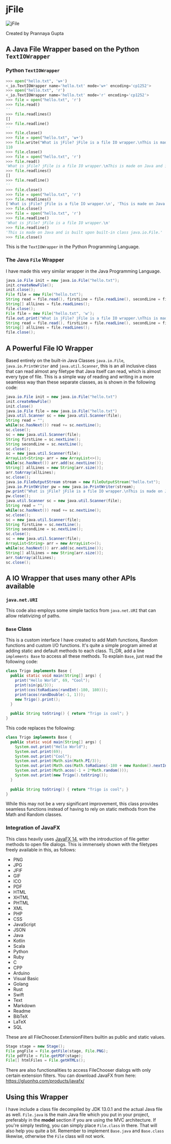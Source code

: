 # jFile

![jFile](jFile.png)

Created by Prannaya Gupta

## A Java File Wrapper based on the Python ```TextIOWrapper```
### Python ```TextIOWrapper```
```python
>>> open("hello.txt", 'w+')
<_io.TextIOWrapper name='hello.txt' mode='w+' encoding='cp1252'>
>>> open("hello.txt", 'r')
<_io.TextIOWrapper name='hello.txt' mode='r' encoding='cp1252'>
>>> file = open("hello.txt", 'r')
>>> file.read()
''
>>> file.readlines()
[]
>>> file.readline()
''
>>> file.close()
>>> file = open("hello.txt", 'w+')
>>> file.write("What is jFile? jFile is a file IO wrapper.\nThis is made on Java and is built upon built-in class java.io.File.")
110
>>> file.close()
>>> file = open("hello.txt", 'r')
>>> file.read()
'What is jFile? jFile is a file IO wrapper.\nThis is made on Java and is built upon built-in class java.io.File.'
>>> file.readlines()
[]
>>> file.readline()
''
>>> file.close()
>>> file = open("hello.txt", 'r')
>>> file.readlines()
['What is jFile? jFile is a file IO wrapper.\n', 'This is made on Java and is built upon built-in class java.io.File.']
>>> file.close()
>>> file = open("hello.txt", 'r')
>>> file.readline()
'What is jFile? jFile is a file IO wrapper.\n'
>>> file.readline()
'This is made on Java and is built upon built-in class java.io.File.'
>>> file.close()
```
This is the ```TextIOWrapper``` in the Python Programming Language.

### The Java ```File``` Wrapper
I have made this very similar wrapper in the Java Programming Language.

```java
java.io.File init = new java.io.File("hello.txt");
init.createNewFile();
init.close();
File file = new File("hello.txt");
String read = file.read(), firstLine = file.readLine(), secondLine = file.in.nextLine();
String[] allLines = file.readLines();
file.close();
File file = new File("hello.txt", 'w');
file.out.print("What is jFile? jFile is a file IO wrapper.\nThis is made on Java and is built upon built-in class java.io.File.");
String read = file.read(), firstLine = file.readLine(), secondLine = file.in.nextLine();
String[] allLines = file.readLines();
file.close();
```

## A Powerful File IO Wrapper
Based entirely on the built-in Java Classes ```java.io.File```, ```java.io.PrintWriter``` and ```java.util.Scanner```, this is an all inclusive class that can read almost any filetype that Java itself can read, which is almost every type of file. This is a simple way of reading and writing in a more seamless way than these separate classes, as is shown in the following code:
```java
java.io.File init = new java.io.File("hello.txt")
init.createNewFile()
init.close()
java.io.File file = new java.io.File("hello.txt")
java.util.Scanner sc = new java.util.Scanner(file);
String read = "";
while(sc.hasNext()) read += sc.nextLine();
sc.close();
sc = new java.util.Scanner(file);
String firstLine = sc.nextLine();
String secondLine = sc.nextLine();
sc.close();
sc = new java.util.Scanner(file);
ArrayList<String> arr = new ArrayList<>();
while(sc.hasNext()) arr.add(sc.nextLine());
String[] allLines = new String[arr.size()];
arr.toArray(allLines);
sc.close();
java.io.FileOutputStream stream = new FileOutputStream("hello.txt");
java.io.PrintWriter pw = new java.io.PrintWriter(stream);
pw.print("What is jFile? jFile is a file IO wrapper.\nThis is made on Java and is built upon built-in class java.io.File.");
pw.close();
java.util.Scanner sc = new java.util.Scanner(file);
String read = "";
while(sc.hasNext()) read += sc.nextLine();
sc.close();
sc = new java.util.Scanner(file);
String firstLine = sc.nextLine();
String secondLine = sc.nextLine();
sc.close();
sc = new java.util.Scanner(file);
ArrayList<String> arr = new ArrayList<>();
while(sc.hasNext()) arr.add(sc.nextLine());
String[] allLines = new String[arr.size()];
arr.toArray(allLines);
sc.close();
```
## A IO Wrapper that uses many other APIs available
### ```java.net.URI```
This code also employs some simple tactics from ```java.net.URI``` that can allow relativizing of paths.

### ```Base``` Class
This is a custom interface I have created to add Math functions, Random functions and custom I/O functions. It's quite a simple program aimed at adding static and default methods to each class. TL;DR, add a line ```implements Base``` to access all these methods. To explain ```Base```, just read the following code:

```java
class Trigo implements Base {
  public static void main(String[] args) {
    print("Hello World", 69, "Cool");
    print(sin(pi/3));
    print(cos(toRadians(randInt(-180, 180)));
    print(acos(randDouble(-1, 1)));
    new Trigo().print();
  }
  
  public String toString() { return "Trigo is cool"; }
}
```

This code replaces the following:

```java
class Trigo implements Base {
  public static void main(String[] args) {
    System.out.print("Hello World");
    System.out.print(69);
    System.out.print("Cool");
    System.out.print(Math.sin(Math.PI/3));
    System.out.print(Math.cos(Math.toRadians(-180 + new Random().nextInt(360)));
    System.out.print(Math.acos(-1 + 2*Math.random()));
    System.out.print(new Trigo().toString());
  }
  
  public String toString() { return "Trigo is cool"; }
}
```

While this may not be a very significant improvement, this class provides seamless functions instead of having to rely on static methods from the Math and Random classes.

### Integration of JavaFX
This class heavily uses [JavaFX 14](https://openjfx.io/), with the introduction of file getter methods to open file dialogs. This is immensely shown with the filetypes freely available in this, as follows:
* PNG
* JPG
* JFIF
* GIF
* ICO
* PDF
* HTML
* XHTML
* PHTML
* XML
* PHP
* CSS
* JavaScript
* JSON
* Java
* Kotlin
* Scala
* Python
* Ruby
* C
* CPP
* Arduino
* Visual Basic
* Golang
* Rust
* Swift
* Text
* Markdown
* Readme
* BibTeX
* LaTeX
* SQL

These are all FileChooser.ExtensionFilters builtin as public and static values.

```java
Stage stage = new Stage();
File pngFile = File.getFile(stage, File.PNG);
File pdfFile = File.getPDF(stage);
File[] htmlFiles = File.getHTMLs();
```

There are also functionalities to access FileChooser dialogs with only certain extension filters.
You can download JavaFX from here: https://gluonhq.com/products/javafx/


## Using this Wrapper

I have include a class file decompiled by JDK 13.0.1 and the actual Java file as well. ```File.java``` is the main Java file which you put in your project, preferably in the **model** section if you are using the MVC architecture. If you're simply testing, you can simply place ```File.class``` in there. That will also help you quite a bit. Remember to implement ```Base.java``` and ```Base.class``` likewise, otherwise the ```File``` class will not work. 
